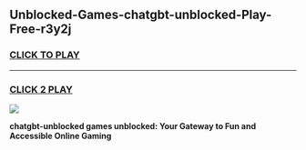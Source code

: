 
## Unblocked-Games-chatgbt-unblocked-Play-Free-r3y2j
<h3>
<a href="https://premium76.site?title=chatgbt-unblocked&ref=21A">CLICK TO PLAY</a></h3>
<hr>

<h3>
<a href="https://premium76.site?title=chatgbt-unblocked&ref=21A">CLICK 2 PLAY</a>
  
</h3>

<a href="https://premium76.site?title=chatgbt-unblocked&ref=21A"><img src="https://clearcache.store/games.png"></a>


**chatgbt-unblocked games unblocked: Your Gateway to Fun and Accessible Online Gaming**
